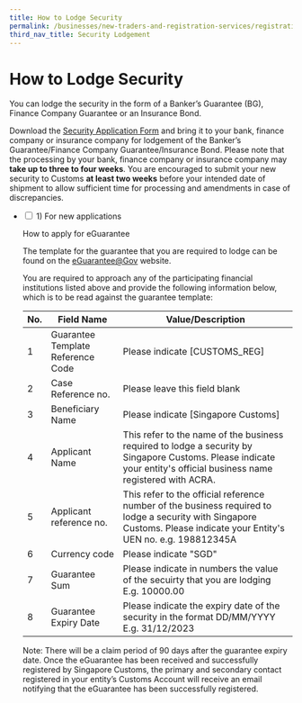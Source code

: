 ```yaml
---
title: How to Lodge Security
permalink: /businesses/new-traders-and-registration-services/registration-services/security-lodgement/how-to-lodge-security/
third_nav_title: Security Lodgement
---
```

# How to Lodge Security 

You can lodge the security in the form of a Banker’s Guarantee (BG), Finance Company Guarantee or an Insurance Bond.

Download the [Security Application Form](/eservices/customs-forms-and-service-links) and bring it to your bank, finance company or insurance company for lodgement of the Banker’s Guarantee/Finance Company Guarantee/Insurance Bond. Please note that the processing by your bank, finance company or insurance company may **take up to three to four weeks**. You are encouraged to submit your new security to Customs **at least two weeks** before your intended date of shipment to allow sufficient time for processing and amendments in case of discrepancies.

<ul class="jekyllcodex_accordion">
	<li>                                                                 
			<input id="accordion9" type="checkbox">
			<label for="accordion9">1) For new applications</label>
			<div>
				<p>How to apply for eGuarantee</p>
<p>The template for the guarantee that you are required to lodge can be found on the <a href="http://www.eguarantee.gov.sg/" target="new">eGuarantee@Gov</a> website.</p>
<p>You are required to approach any of the participating financial institutions listed above and provide the following information below, which is to be read against the guarantee template:</p>

| No.  | Field Name | Value/Description |
| -- | -- | -- |
| 1 | Guarantee Template Reference Code | Please indicate [CUSTOMS_REG] <br>
| 2 | Case Reference no. | Please leave this field blank |<br>
| 3 | Beneficiary Name | Please indicate [Singapore Customs] |<br>
| 4 | Applicant Name | This refer to the name of the business required to lodge a security by Singapore Customs. Please indicate your entity's official business name registered with ACRA. |<br>
| 5 | Applicant reference no. | This refer to the official reference number of the business required to lodge a security with Singapore Customs. Please indicate your Entity's UEN no. e.g. 198812345A |<br>
| 6 | Currency code | Please indicate "SGD" |<br>
| 7 | Guarantee Sum | Please indicate in numbers the value of the secuirty that you are lodging E.g. 10000.00 |<br>
| 8 | Guarantee Expiry Date | Please indicate the expiry date of the security in the format DD/MM/YYYY E.g. 31/12/2023 |<br>
			
<p>Note: There will be a claim period of 90 days after the guarantee expiry date. 
Once the eGuarantee has been received and successfully registered by Singapore Customs, the primary and secondary contact registered in your entity’s Customs Account will receive an email notifying that the eGuarantee has been successfully registered.</p>
				</div>
				</li>